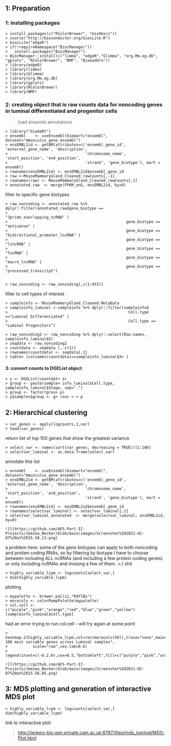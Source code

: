 ## 1: Preparation
### 1: installing packages
```
> install.packages(c("RColorBrewer", "mixOmics"))
> source("http://bioconductor.org/biocLite.R")
> biocLite("edgeR")
> if(!requireNamespace("BiocManager"))
>   install.packages("BiocManager")
> BiocManager::install(c("limma", "edgeR","Glimma", "org.Mm.eg.db", "gplots", "RColorBrewer", "NMF", "BiasedUrn"))
> library(edgeR)
> library(limma)
> library(Glimma)
> library(org.Mm.eg.db)
> library(gplots)
> library(RColorBrewer)
> library(NMF)
```
### 2: creating object that is raw counts data for noncoding genes in luminal differentiated and progenitor cells

> load ensembl annotations
```
> library("biomaRt")
> ensembl    <- useEnsembl(biomart="ensembl", dataset="mmusculus_gene_ensembl")
> ensEMBL2id <- getBM(attributes=c('ensembl_gene_id', 'external_gene_name', 'description',
>                                  'chromosome_name', 'start_position', 'end_position', 
>                                  'strand', 'gene_biotype'), mart = ensembl)  
> rownames(ensEMBL2id) <- ensEMBL2id$ensembl_gene_id
> raw <-MouseMammaryGland_Cleaned_rawCounts[,-1]
> rownames(raw) <- MouseMammaryGland_Cleaned_rawCounts[,1]
> annotated_raw  <- merge(FPKM_unG, ensEMBL2id, by=0)
```
filter to specific gene biotypes
```
> raw_noncoding <- annotated_raw %>% dplyr::filter(annotated_raw$gene_biotype == 
>                                                    "3prime_overlapping_ncRNA" |
>                                                    gene_biotype == "antisense" |
>                                                    gene_biotype == "bidirectional_promoter_lncRNA" |
>                                                    gene_biotype == "lincRNA" |
>                                                    gene_biotype == "lncRNA" |
>                                                    gene_biotype == "macro_lncRNA" |
>                                                    gene_biotype ==  "processed_transcript")


> raw_noncoding <- raw_noncoding[,c(1:453)]
```
filter to cell types of interest
```
> sampleinfo <- MouseMammaryGland_Cleaned_MetaData
> sampleinfo_luminal <-sampleinfo %>% dplyr::filter(sampleinfo$
>                                                     Cell.type =="Luminal Differentiated" | 
>                                                     Cell.type == "Luminal Progenitors")

> raw_noncoding2 <- raw_noncoding %>% dplyr::select(Row.names, sampleinfo_luminal$X)
> seqdata <- raw_noncoding2
> countdata <- seqdata [,-c(1)]
> rownames(countdata) <- seqdata[,1]
> table> (colnames(countdata)==sampleinfo_luminal$X> )
```
#### 3: convert counts to DGEList object
```
> y <- DGEList(countdat> a)
> group <- paste(sample> info_luminal$Cell.type, sampleinfo_luminal$Stage, sep=".")
> group <- factor(grou> p)
> y$samples$group <- g> rou> > > p
```
## 2: Hierarchical clustering
```
> var_genes <- apply(logcounts,1,var)
> head(var_genes)
```
return list of top 100 genes that show the greatest variance
```
> select_var <- names(sort(var_genes, decreasing = TRUE))[1:100]
> selectvar_luminal <- as.data.frame(select_var)
```
annotate this list
```
> ensembl    <- useEnsembl(biomart="ensembl", dataset="mmusculus_gene_ensembl")
> ensEMBL2id <- getBM(attributes=c('ensembl_gene_id', 'external_gene_name', 'description',
>                                  'chromosome_name', 'start_position', 'end_position', 
>                                  'strand', 'gene_biotype'), mart = ensembl)  
> rownames(ensEMBL2id) <- ensEMBL2id$ensembl_gene_id
> rownames(selectvar_luminal) <- selectvar_luminal[,1]
> selectvar_luminal_annotated  <- merge(selectvar_luminal, ensEMBL2id, by=0)

![](https://github.com/AFS-Part-II-Projects/Jemima_Becker/blob/main/images/Screenshot%202021-02-07%20at%2015.58.13.png)
```
a problem here: some of the gene biotypes can apply to both noncoding and protien coding RNAs, so by filtering by biotype I have to choose between including ALL ncRNAs (and including a few protein coding genes) or only including ncRNAs and missing a few of them. >:( shit 
```
> highly_variable_lcpm <- logcounts[select_var,]
> dim(highly_variable_lcpm)
```
plotting 
```
> mypalette <- brewer.pal(11,"RdYlBu")
> morecols <- colorRampPalette(mypalette)
> col.cell <- c("purple","pink","orange","red","blue","green","yellow")[sampleinfo_luminal$Cell.type]
```
had an error trying to run col.cell - will try again at some point
```
> heatmap.2(highly_variable_lcpm,col=rev(morecols(50)),trace="none",main="Top 100 most variable genes across Luminal samples",
>           scale="row",cex.lab=0.6)
> legend(inset=c(-0.2,0),cex=0.5,"bottomleft",fill=c("purple","pink","orange","red","blue","green","yellow"),legend=levels(sampleinfo$Cell.type))

![](https://github.com/AFS-Part-II-Projects/Jemima_Becker/blob/main/images/Screenshot%202021-02-07%20at%2015.56.05.png)
```
## 3: MDS plotting and generation of interactive MDS plot
```
> highly_variable_lcpm <- logcounts[select_var,]
dim(highly_variable_lcpm)
```
link to interactive plot:

> http://jeremy-bio.gen.private.cam.ac.uk:8787/files/mds_luminal/MDS-Plot.html
